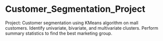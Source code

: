 # Customer_Segmentation_Project
 Project: Customer segmentation using KMeans algorithm on mall customers. Identify univariate, bivariate, and multivariate clusters. Perform summary statistics to find the best marketing group.
